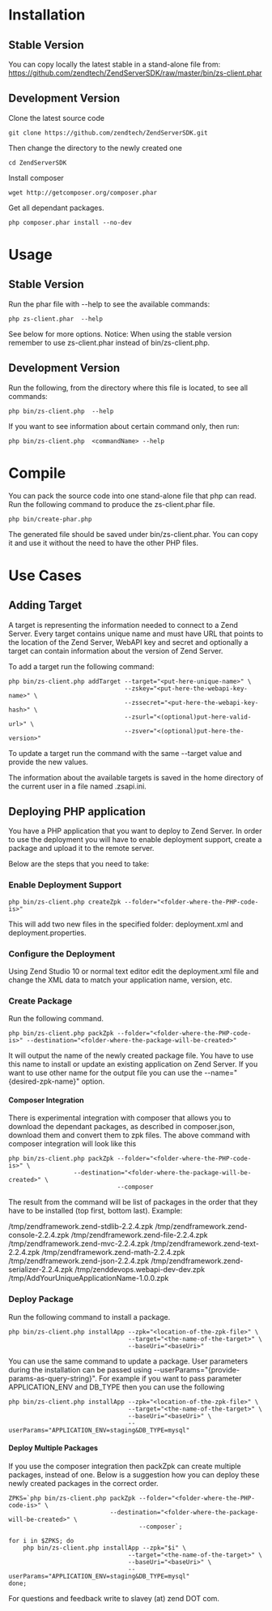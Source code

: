 Installation
============


Stable Version
--------
You can copy locally the latest stable in a stand-alone file from:
https://github.com/zendtech/ZendServerSDK/raw/master/bin/zs-client.phar

Development Version
--------
Clone the latest source code
```
git clone https://github.com/zendtech/ZendServerSDK.git
```

Then change the directory to the newly created one
```
cd ZendServerSDK
```
	
Install composer
```
wget http://getcomposer.org/composer.phar
```

Get all dependant packages.
```
php composer.phar install --no-dev
```


Usage
============

Stable Version
---------

Run the phar file with --help to see the available commands:
```
php zs-client.phar  --help
```

See below for more options. 
Notice: When using the stable version remember to use zs-client.phar instead of bin/zs-client.php.

Development Version
---------
Run the following, from the directory where this file is located,  to see all commands:

```
php bin/zs-client.php  --help
```

If you want to see information about certain command only, then run:

```
php bin/zs-client.php  <commandName> --help
```

Compile
============
You can pack the source code into one stand-alone file that php can read. 
Run the following command to produce the zs-client.phar file.

```
php bin/create-phar.php
```

The generated file should be saved under bin/zs-client.phar. You can copy it
and use it without the need to have the other PHP files.

Use Cases
============

Adding Target
-------------
A target is representing the information needed to connect to a Zend Server.
Every target contains unique name and must have URL that points to
the location of the Zend Server, WebAPI key and secret and optionally a target 
can contain information about the version of Zend Server.

To add a target run the following command:
```
php bin/zs-client.php addTarget --target="<put-here-unique-name>" \
                                --zskey="<put-here-the-webapi-key-name>" \
                                --zssecret="<put-here-the-webapi-key-hash>" \
                                --zsurl="<(optional)put-here-valid-url>" \
                                --zsver="<(optional)put-here-the-version>"
```
To update a target run the command with the same --target value and provide the 
new values.

The information about the available targets is saved in the home directory of 
the current user in a file named .zsapi.ini.

Deploying PHP application
-------------
You have a PHP application that you want to deploy to Zend Server. 
In order to use the deployment you will have to enable deployment support,
create a package and upload it to the remote server.

Below are the steps that you need to take:

### Enable Deployment Support
```
php bin/zs-client.php createZpk --folder="<folder-where-the-PHP-code-is>"
```

This will add two new files in the specified folder: deployment.xml and deployment.properties.

### Configure the Deployment
Using Zend Studio 10 or normal text editor edit the deployment.xml file and change 
the XML data to match your application name, version, etc.

### Create Package
Run the following command.
```
php bin/zs-client.php packZpk --folder="<folder-where-the-PHP-code-is>" --destination="<folder-where-the-package-will-be-created>"
```
It will output the name of the newly created package file. You have to use this name to install
or update an existing application on Zend Server. If you want to use other name for
the output file you can use the --name="{desired-zpk-name}" option.

#### Composer Integration ####
There is experimental integration with composer that allows you to download the dependant packages, as described in composer.json,
download them and convert them to zpk files. The above command with composer integration will look like this

```
php bin/zs-client.php packZpk --folder="<folder-where-the-PHP-code-is>" \
			      --destination="<folder-where-the-package-will-be-created>" \
                              --composer
```
The result from the command will be list of packages in the order that they have to be installed (top first, bottom last). 
Example:

/tmp/zendframework.zend-stdlib-2.2.4.zpk
/tmp/zendframework.zend-console-2.2.4.zpk
/tmp/zendframework.zend-file-2.2.4.zpk
/tmp/zendframework.zend-mvc-2.2.4.zpk
/tmp/zendframework.zend-text-2.2.4.zpk
/tmp/zendframework.zend-math-2.2.4.zpk
/tmp/zendframework.zend-json-2.2.4.zpk
/tmp/zendframework.zend-serializer-2.2.4.zpk
/tmp/zenddevops.webapi-dev-dev.zpk
/tmp/AddYourUniqueApplicationName-1.0.0.zpk

### Deploy Package
Run the following command to install a package.
```
php bin/zs-client.php installApp --zpk="<location-of-the-zpk-file>" \
                                 --target="<the-name-of-the-target>" \
                                 --baseUri="<baseUri>"
```
You can use the same command to update a package. User parameters during the 
installation can be passed using --userParams="{provide-params-as-query-string}".
For example if you want to pass parameter APPLICATION_ENV and DB_TYPE then you can 
use the following 
```
php bin/zs-client.php installApp --zpk="<location-of-the-zpk-file>" \
                                 --target="<the-name-of-the-target>" \
                                 --baseUri="<baseUri>" \
                                 --userParams="APPLICATION_ENV=staging&DB_TYPE=mysql"
```

#### Deploy Multiple Packages
If you use the composer integration then packZpk can create multiple packages, instead of one. Below is a suggestion how you can
deploy these newly created packages in the correct order.

```
ZPKS=`php bin/zs-client.php packZpk --folder="<folder-where-the-PHP-code-is>" \
			      	        --destination="<folder-where-the-package-will-be-created>" \
	                                --composer`;

for i in $ZPKS; do 
	php bin/zs-client.php installApp --zpk="$i" \
                                 --target="<the-name-of-the-target>" \
                                 --baseUri="<baseUri>" \
                                 --userParams="APPLICATION_ENV=staging&DB_TYPE=mysql"
done;
```


For questions and feedback write to slavey (at) zend DOT com.
